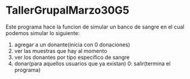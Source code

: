 # TallerGrupalMarzo30G5

Este programa hace la funcion de simular un banco de sangre en el cual podemos simular lo siguiente:
1. agregar a un donante(inicia con 0 donaciones)
2. ver las muestras que hay al momento
3. ver los donantes por tipo especifico de sangre
4. donar(para aquellos usuarios que ya existan)
0: salir(termina el programa)
